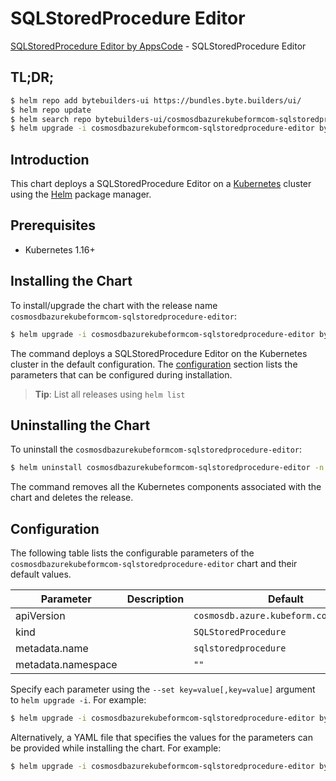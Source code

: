 # SQLStoredProcedure Editor

[SQLStoredProcedure Editor by AppsCode](https://byte.builders) - SQLStoredProcedure Editor

## TL;DR;

```bash
$ helm repo add bytebuilders-ui https://bundles.byte.builders/ui/
$ helm repo update
$ helm search repo bytebuilders-ui/cosmosdbazurekubeformcom-sqlstoredprocedure-editor --version=v0.4.17
$ helm upgrade -i cosmosdbazurekubeformcom-sqlstoredprocedure-editor bytebuilders-ui/cosmosdbazurekubeformcom-sqlstoredprocedure-editor -n default --create-namespace --version=v0.4.17
```

## Introduction

This chart deploys a SQLStoredProcedure Editor on a [Kubernetes](http://kubernetes.io) cluster using the [Helm](https://helm.sh) package manager.

## Prerequisites

- Kubernetes 1.16+

## Installing the Chart

To install/upgrade the chart with the release name `cosmosdbazurekubeformcom-sqlstoredprocedure-editor`:

```bash
$ helm upgrade -i cosmosdbazurekubeformcom-sqlstoredprocedure-editor bytebuilders-ui/cosmosdbazurekubeformcom-sqlstoredprocedure-editor -n default --create-namespace --version=v0.4.17
```

The command deploys a SQLStoredProcedure Editor on the Kubernetes cluster in the default configuration. The [configuration](#configuration) section lists the parameters that can be configured during installation.

> **Tip**: List all releases using `helm list`

## Uninstalling the Chart

To uninstall the `cosmosdbazurekubeformcom-sqlstoredprocedure-editor`:

```bash
$ helm uninstall cosmosdbazurekubeformcom-sqlstoredprocedure-editor -n default
```

The command removes all the Kubernetes components associated with the chart and deletes the release.

## Configuration

The following table lists the configurable parameters of the `cosmosdbazurekubeformcom-sqlstoredprocedure-editor` chart and their default values.

|     Parameter      | Description |                      Default                      |
|--------------------|-------------|---------------------------------------------------|
| apiVersion         |             | <code>cosmosdb.azure.kubeform.com/v1alpha1</code> |
| kind               |             | <code>SQLStoredProcedure</code>                   |
| metadata.name      |             | <code>sqlstoredprocedure</code>                   |
| metadata.namespace |             | <code>""</code>                                   |


Specify each parameter using the `--set key=value[,key=value]` argument to `helm upgrade -i`. For example:

```bash
$ helm upgrade -i cosmosdbazurekubeformcom-sqlstoredprocedure-editor bytebuilders-ui/cosmosdbazurekubeformcom-sqlstoredprocedure-editor -n default --create-namespace --version=v0.4.17 --set apiVersion=cosmosdb.azure.kubeform.com/v1alpha1
```

Alternatively, a YAML file that specifies the values for the parameters can be provided while
installing the chart. For example:

```bash
$ helm upgrade -i cosmosdbazurekubeformcom-sqlstoredprocedure-editor bytebuilders-ui/cosmosdbazurekubeformcom-sqlstoredprocedure-editor -n default --create-namespace --version=v0.4.17 --values values.yaml
```
